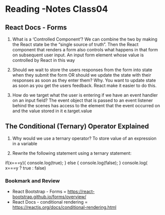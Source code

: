 # Reading -Notes Class04


## React Docs - Forms

1. What is a ‘Controlled Component’?
We can combine the two by making the React state be the “single source of truth”. Then the React component that renders a form also controls what happens in that form on subsequent user input. An input form element whose value is controlled by React in this way

2. Should we wait to store the users responses from the form into state when they submit the form OR should we update the state with their responses as soon as they enter them? Why.
You want to update state as soon as you get the users feedback. React make it easier to do this.

3. How do we target what the user is entering if we have an event handler on an input field?
The event object that is passed to an event listener behind the scenes has access to the element that the event occurred on and the value stored in it e.target.value



## The Conditional (Ternary) Operator Explained

1. Why would we use a ternary operator?
To store value of an expression in a variable

2. Rewrite the following statement using a ternary statement:


if(x===y){
  console.log(true);
} else {
  console.log(false);
}
console.log( x===y ? true : false)

### Bookmark and Review

- React Bootstrap - Forms = https://react-bootstrap.github.io/forms/overview/
- React Docs - conditional rendering = https://reactjs.org/docs/conditional-rendering.html